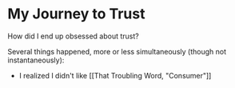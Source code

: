 # My Journey to Trust

How did I end up obsessed about trust? 

Several things happened, more or less simultaneously (though not instantaneously):

- I realized I didn't like [[That Troubling Word, "Consumer"]]
